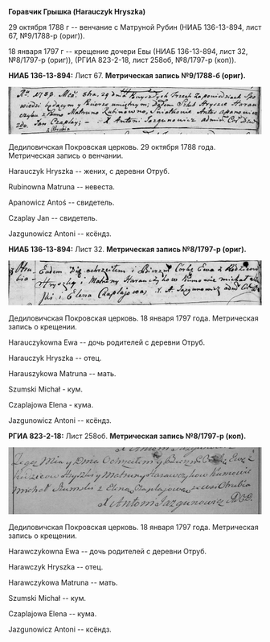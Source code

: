 **Горавчик Грышка (Harauczyk Hryszka)**

29 октября 1788 г -- венчание с Матруной Рубин (НИАБ 136-13-894, лист
67, №9/1788-р (ориг)).

18 января 1797 г -- крещение дочери Евы (НИАБ 136-13-894, лист 32,
№8/1797-р (ориг)), (РГИА 823-2-18, лист 258об, №8/1797-р (коп)).

**НИАБ 136-13-894:** Лист 67. **Метрическая запись №9/1788-б (ориг).**

![](./media/87ff6995c4b0cd14e23c29c8cb0c3eba50d4a001.png)

Дедиловичская Покровская церковь. 29 октября 1788 года. Метрическая
запись о венчании.

Harauczyk Hryszka -- жених, с деревни Отруб.

Rubinowna Matruna -- невеста.

Apanowicz Antoś -- свидетель.

Czaplay Jan -- свидетель.

Jazgunowicz Antoni -- ксёндз.

**НИАБ 136-13-894:** Лист 32. **Метрическая запись №8/1797-р (ориг).**

![](./media/ee6799662174a1e18d3e1d533f01e098f655475e.png)

Дедиловичская Покровская церковь. 18 января 1797 года. Метрическая
запись о крещении.

Harauczykowna Ewa -- дочь родителей с деревни Отруб.

Harauczyk Hryszka -- отец.

Harauszykowa Matruna -- мать.

Szumski Michał - кум.

Czaplajowa Elena - кума.

Jazgunowicz Antoni -- ксёндз.

**РГИА 823-2-18:** Лист 258об. **Метрическая запись №8/1797-р (коп).**

![](./media/c37284be6c97e1476cbbe43ac0f9f3834cd35dbc.png)

Дедиловичская Покровская церковь. 18 января 1797 года. Метрическая
запись о крещении.

Harawczykowna Ewa -- дочь родителей с деревни Отруб.

Harawczyk Hryszka -- отец.

Harawczykowa Matruna -- мать.

Szumski Michał -- кум.

Czaplajowa Elena -- кума.

Jazgunowicz Antoni -- ксёндз.
